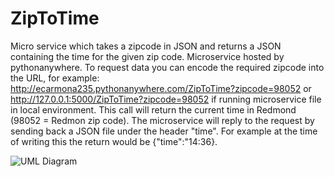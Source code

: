 # ZipToTime
Micro service which takes a zipcode in JSON and returns a JSON containing the time for the given zip code. 
Microservice hosted by pythonanywhere.
To request data you can encode the required zipcode into the URL, for example:
http://ecarmona235.pythonanywhere.com/ZipToTime?zipcode=98052
or 
http://127.0.0.1:5000/ZipToTime?zipcode=98052 if running microservice file in local environment.
This call will return the current time in Redmond (98052 = Redmon zip code).
The microservice will reply to the request by sending back a JSON file under the header "time". 
For example at the time of writing this the return would be {"time":"14:36}. 

![UML Diagram](https://user-images.githubusercontent.com/64918389/180583351-f78dfa1d-2f3e-4f8f-ab4b-cd159a03bc32.png)




